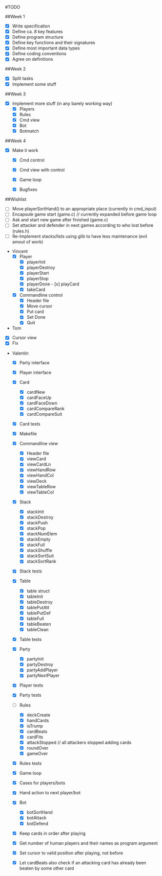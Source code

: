 #TODO

##Week 1
- [x] Write specification
- [x] Define ca. 8 key features
- [x] Define program structure
- [x] Define key functions and their signatures
- [x] Define most important data types
- [x] Define coding conventions
- [x] Agree on definitions

##Week 2
- [x] Split tasks
- [x] Implement some stuff

##Week 3
- [x] Implement more stuff (in any barely working way)
	- [x] Players
	- [x] Rules
	- [x] Cmd view
	- [x] Bot
	- [x] Botmatch

##Week 4
- [x] Make it work
	- [x] Cmd control
	- [x] Cmd view with control
	- [x] Game loop
	- [x] Bugfixes


##Wishlist
- [ ] Move playerSortHand() to an appropriate place (currently in cmd_input)
- [ ] Encapsule game start (game.c) // currently expanded before game loop
- [ ] Ask and start new game after finished (game.c)
- [ ] Set attacker and defender in next games according to who lost before (rules.h)
- [ ] Re-Implement stacks/lists using glib to have less maintenance (evil amout of work)

- Vincent
	- [x] Player
		- [x] playerInit
		- [x] playerDestroy
		- [x] playerStart
		- [x] playerStop
		- [x] playerDone
		- [x] playCard
		- [x] takeCard
	- [x] Commandline control
		- [x] Header file
		- [x] Move cursor
		- [x] Put card
		- [x] Set Done
		- [x] Quit
- Tom
 - [x] Cursor view
 - [x] Fix 
- Valentin
	- [x] Party interface
	- [x] Player interface
	- [x] Card
		- [x] cardNew
		- [x] cardFaceUp
		- [x] cardFaceDown
		- [x] cardCompareRank
		- [x] cardCompareSuit
	- [x] Card tests
	- [x] Makefile
	- [x] Commandline view
		- [x] Header file
		- [x] viewCard
		- [x] viewCardLn
		- [x] viewHandRow
		- [x] viewHandCol
		- [x] viewDeck
		- [x] viewTableRow
		- [x] viewTableCol
	- [x] Stack
		- [x] stackInit
		- [x] stackDestroy
		- [x] stackPush
		- [x] stackPop
		- [x] stackNumElem
		- [x] stackEmpty
		- [x] stackFull
		- [x] stackShuffle
		- [x] stackSortSuit
		- [x] stackSortRank
	- [x] Stack tests
	- [x] Table
		- [x] table struct
		- [x] tableInit
		- [x] tableDestroy
		- [x] tablePutAtt
		- [x] tablePutDef
		- [x] tableFull
		- [x] tableBeaten
		- [x] tableClean
	- [x] Table tests
	- [x] Party
		- [x] partyInit
		- [x] partyDestroy
		- [x] partyAddPlayer
		- [x] partyNextPlayer
	- [x] Player tests
	- [x] Party tests
	- [ ] Rules
		- [x] deckCreate
		- [x] handCards
		- [x] isTrump
		- [x] cardBeats
		- [x] cardFits
		- [x] attackStopped // all attackers stopped adding cards
		- [x] roundOver
		- [x] gameOver
	- [x] Rules tests
	- [x] Game loop
	 - [x] Cases for players/bots
	 - [x] Hand action to next player/bot
	- [x] Bot
		- [x] botSortHand
		- [x] botAttack
		- [x] botDefend
	- [x] Keep cards in order after playing
	- [x] Get number of human players and their names as program argument
	- [x] Set cursor to valid position after playing, not before
	- [x] Let cardBeats also check if an attacking card has already been beaten by some other card


